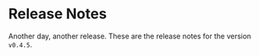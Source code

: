 # Release Notes
Another day, another release. These are the release notes for the version `v0.4.5`.


